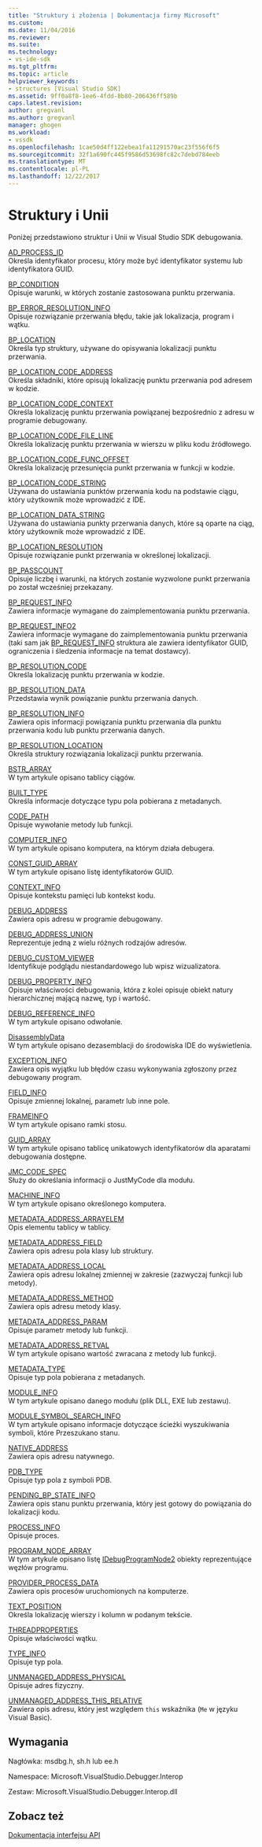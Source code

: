```yaml
---
title: "Struktury i złożenia | Dokumentacja firmy Microsoft"
ms.custom: 
ms.date: 11/04/2016
ms.reviewer: 
ms.suite: 
ms.technology:
- vs-ide-sdk
ms.tgt_pltfrm: 
ms.topic: article
helpviewer_keywords:
- structures [Visual Studio SDK]
ms.assetid: 9ff0a8f8-1ee6-4fdd-8b80-206436ff589b
caps.latest.revision: 
author: gregvanl
ms.author: gregvanl
manager: ghogen
ms.workload:
- vssdk
ms.openlocfilehash: 1cae50d4ff122ebea1fa11291570ac23f556f6f5
ms.sourcegitcommit: 32f1a690fc445f9586d53698fc82c7debd784eeb
ms.translationtype: MT
ms.contentlocale: pl-PL
ms.lasthandoff: 12/22/2017
---
```

# <a name="structures-and-unions"></a>Struktury i Unii
Poniżej przedstawiono struktur i Unii w Visual Studio SDK debugowania.  
  
 [AD_PROCESS_ID](../../../extensibility/debugger/reference/ad-process-id.md)  
 Określa identyfikator procesu, który może być identyfikator systemu lub identyfikatora GUID.  
  
 [BP_CONDITION](../../../extensibility/debugger/reference/bp-condition.md)  
 Opisuje warunki, w których zostanie zastosowana punktu przerwania.  
  
 [BP_ERROR_RESOLUTION_INFO](../../../extensibility/debugger/reference/bp-error-resolution-info.md)  
 Opisuje rozwiązanie przerwania błędu, takie jak lokalizacja, program i wątku.  
  
 [BP_LOCATION](../../../extensibility/debugger/reference/bp-location.md)  
 Określa typ struktury, używane do opisywania lokalizacji punktu przerwania.  
  
 [BP_LOCATION_CODE_ADDRESS](../../../extensibility/debugger/reference/bp-location-code-address.md)  
 Określa składniki, które opisują lokalizację punktu przerwania pod adresem w kodzie.  
  
 [BP_LOCATION_CODE_CONTEXT](../../../extensibility/debugger/reference/bp-location-code-context.md)  
 Określa lokalizację punktu przerwania powiązanej bezpośrednio z adresu w programie debugowany.  
  
 [BP_LOCATION_CODE_FILE_LINE](../../../extensibility/debugger/reference/bp-location-code-file-line.md)  
 Określa lokalizację punktu przerwania w wierszu w pliku kodu źródłowego.  
  
 [BP_LOCATION_CODE_FUNC_OFFSET](../../../extensibility/debugger/reference/bp-location-code-func-offset.md)  
 Określa lokalizację przesunięcia punkt przerwania w funkcji w kodzie.  
  
 [BP_LOCATION_CODE_STRING](../../../extensibility/debugger/reference/bp-location-code-string.md)  
 Używana do ustawiania punktów przerwania kodu na podstawie ciągu, który użytkownik może wprowadzić z IDE.  
  
 [BP_LOCATION_DATA_STRING](../../../extensibility/debugger/reference/bp-location-data-string.md)  
 Używana do ustawiania punkty przerwania danych, które są oparte na ciąg, który użytkownik może wprowadzić z IDE.  
  
 [BP_LOCATION_RESOLUTION](../../../extensibility/debugger/reference/bp-location-resolution.md)  
 Opisuje rozwiązanie punkt przerwania w określonej lokalizacji.  
  
 [BP_PASSCOUNT](../../../extensibility/debugger/reference/bp-passcount.md)  
 Opisuje liczbę i warunki, na których zostanie wyzwolone punkt przerwania po został wcześniej przekazany.  
  
 [BP_REQUEST_INFO](../../../extensibility/debugger/reference/bp-request-info.md)  
 Zawiera informacje wymagane do zaimplementowania punktu przerwania.  
  
 [BP_REQUEST_INFO2](../../../extensibility/debugger/reference/bp-request-info2.md)  
 Zawiera informacje wymagane do zaimplementowania punktu przerwania (taki sam jak [BP_REQUEST_INFO](../../../extensibility/debugger/reference/bp-request-info.md) struktura ale zawiera identyfikator GUID, ograniczenia i śledzenia informacje na temat dostawcy).  
  
 [BP_RESOLUTION_CODE](../../../extensibility/debugger/reference/bp-resolution-code.md)  
 Określa lokalizację punktu przerwania w kodzie.  
  
 [BP_RESOLUTION_DATA](../../../extensibility/debugger/reference/bp-resolution-data.md)  
 Przedstawia wynik powiązanie punktu przerwania danych.  
  
 [BP_RESOLUTION_INFO](../../../extensibility/debugger/reference/bp-resolution-info.md)  
 Zawiera opis informacji powiązania punktu przerwania dla punktu przerwania kodu lub punktu przerwania danych.  
  
 [BP_RESOLUTION_LOCATION](../../../extensibility/debugger/reference/bp-resolution-location.md)  
 Określa struktury rozwiązania lokalizacji punktu przerwania.  
  
 [BSTR_ARRAY](../../../extensibility/debugger/reference/bstr-array.md)  
 W tym artykule opisano tablicy ciągów.  
  
 [BUILT_TYPE](../../../extensibility/debugger/reference/built-type.md)  
 Określa informacje dotyczące typu pola pobierana z metadanych.  
  
 [CODE_PATH](../../../extensibility/debugger/reference/code-path.md)  
 Opisuje wywołanie metody lub funkcji.  
  
 [COMPUTER_INFO](../../../extensibility/debugger/reference/computer-info.md)  
 W tym artykule opisano komputera, na którym działa debugera.  
  
 [CONST_GUID_ARRAY](../../../extensibility/debugger/reference/const-guid-array.md)  
 W tym artykule opisano listę identyfikatorów GUID.  
  
 [CONTEXT_INFO](../../../extensibility/debugger/reference/context-info.md)  
 Opisuje kontekstu pamięci lub kontekst kodu.  
  
 [DEBUG_ADDRESS](../../../extensibility/debugger/reference/debug-address.md)  
 Zawiera opis adresu w programie debugowany.  
  
 [DEBUG_ADDRESS_UNION](../../../extensibility/debugger/reference/debug-address-union.md)  
 Reprezentuje jedną z wielu różnych rodzajów adresów.  
  
 [DEBUG_CUSTOM_VIEWER](../../../extensibility/debugger/reference/debug-custom-viewer.md)  
 Identyfikuje podglądu niestandardowego lub wpisz wizualizatora.  
  
 [DEBUG_PROPERTY_INFO](../../../extensibility/debugger/reference/debug-property-info.md)  
 Opisuje właściwości debugowania, która z kolei opisuje obiekt natury hierarchicznej mającą nazwę, typ i wartość.  
  
 [DEBUG_REFERENCE_INFO](../../../extensibility/debugger/reference/debug-reference-info.md)  
 W tym artykule opisano odwołanie.  
  
 [DisassemblyData](../../../extensibility/debugger/reference/disassemblydata.md)  
 W tym artykule opisano dezasemblacji do środowiska IDE do wyświetlenia.  
  
 [EXCEPTION_INFO](../../../extensibility/debugger/reference/exception-info.md)  
 Zawiera opis wyjątku lub błędów czasu wykonywania zgłoszony przez debugowany program.  
  
 [FIELD_INFO](../../../extensibility/debugger/reference/field-info.md)  
 Opisuje zmiennej lokalnej, parametr lub inne pole.  
  
 [FRAMEINFO](../../../extensibility/debugger/reference/frameinfo.md)  
 W tym artykule opisano ramki stosu.  
  
 [GUID_ARRAY](../../../extensibility/debugger/reference/guid-array.md)  
 W tym artykule opisano tablicę unikatowych identyfikatorów dla aparatami debugowania dostępne.  
  
 [JMC_CODE_SPEC](../../../extensibility/debugger/reference/jmc-code-spec.md)  
 Służy do określania informacji o JustMyCode dla modułu.  
  
 [MACHINE_INFO](../../../extensibility/debugger/reference/machine-info.md)  
 W tym artykule opisano określonego komputera.  
  
 [METADATA_ADDRESS_ARRAYELEM](../../../extensibility/debugger/reference/metadata-address-arrayelem.md)  
 Opis elementu tablicy w tablicy.  
  
 [METADATA_ADDRESS_FIELD](../../../extensibility/debugger/reference/metadata-address-field.md)  
 Zawiera opis adresu pola klasy lub struktury.  
  
 [METADATA_ADDRESS_LOCAL](../../../extensibility/debugger/reference/metadata-address-local.md)  
 Zawiera opis adresu lokalnej zmiennej w zakresie (zazwyczaj funkcji lub metody).  
  
 [METADATA_ADDRESS_METHOD](../../../extensibility/debugger/reference/metadata-address-method.md)  
 Zawiera opis adresu metody klasy.  
  
 [METADATA_ADDRESS_PARAM](../../../extensibility/debugger/reference/metadata-address-param.md)  
 Opisuje parametr metody lub funkcji.  
  
 [METADATA_ADDRESS_RETVAL](../../../extensibility/debugger/reference/metadata-address-retval.md)  
 W tym artykule opisano wartość zwracana z metody lub funkcji.  
  
 [METADATA_TYPE](../../../extensibility/debugger/reference/metadata-type.md)  
 Opisuje typ pola pobierana z metadanych.  
  
 [MODULE_INFO](../../../extensibility/debugger/reference/module-info.md)  
 W tym artykule opisano danego modułu (plik DLL, EXE lub zestawu).  
  
 [MODULE_SYMBOL_SEARCH_INFO](../../../extensibility/debugger/reference/module-symbol-search-info.md)  
 W tym artykule opisano informacje dotyczące ścieżki wyszukiwania symboli, które Przeszukano stanu.  
  
 [NATIVE_ADDRESS](../../../extensibility/debugger/reference/native-address.md)  
 Zawiera opis adresu natywnego.  
  
 [PDB_TYPE](../../../extensibility/debugger/reference/pdb-type.md)  
 Opisuje typ pola z symboli PDB.  
  
 [PENDING_BP_STATE_INFO](../../../extensibility/debugger/reference/pending-bp-state-info.md)  
 Zawiera opis stanu punktu przerwania, który jest gotowy do powiązania do lokalizacji kodu.  
  
 [PROCESS_INFO](../../../extensibility/debugger/reference/process-info.md)  
 Opisuje proces.  
  
 [PROGRAM_NODE_ARRAY](../../../extensibility/debugger/reference/program-node-array.md)  
 W tym artykule opisano listę [IDebugProgramNode2](../../../extensibility/debugger/reference/idebugprogramnode2.md) obiekty reprezentujące węzłów programu.  
  
 [PROVIDER_PROCESS_DATA](../../../extensibility/debugger/reference/provider-process-data.md)  
 Zawiera opis procesów uruchomionych na komputerze.  
  
 [TEXT_POSITION](../../../extensibility/debugger/reference/text-position.md)  
 Określa lokalizację wierszy i kolumn w podanym tekście.  
  
 [THREADPROPERTIES](../../../extensibility/debugger/reference/threadproperties.md)  
 Opisuje właściwości wątku.  
  
 [TYPE_INFO](../../../extensibility/debugger/reference/type-info.md)  
 Opisuje typ pola.  
  
 [UNMANAGED_ADDRESS_PHYSICAL](../../../extensibility/debugger/reference/unmanaged-address-physical.md)  
 Opisuje adres fizyczny.  
  
 [UNMANAGED_ADDRESS_THIS_RELATIVE](../../../extensibility/debugger/reference/unmanaged-address-this-relative.md)  
 Zawiera opis adresu, który jest względem `this` wskaźnika (`Me` w języku Visual Basic).  
  
## <a name="requirements"></a>Wymagania  
 Nagłówka: msdbg.h, sh.h lub ee.h  
  
 Namespace: Microsoft.VisualStudio.Debugger.Interop  
  
 Zestaw: Microsoft.VisualStudio.Debugger.Interop.dll  
  
## <a name="see-also"></a>Zobacz też  
 [Dokumentacja interfejsu API](../../../extensibility/debugger/reference/api-reference-visual-studio-debugging.md)